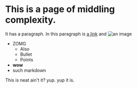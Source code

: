 # This is a page of middling complexity.

It has a paragraph.  In this paragraph is [a link](http://www.elixirsips.com) and ![an image](http://elixirsips.com/images/about_josh_adams.png)

- ZOMG
  - Also
  - Bullet
  - Points
- **wow**
- such markdown

This is neat ain't it? yup.  yup it is.
